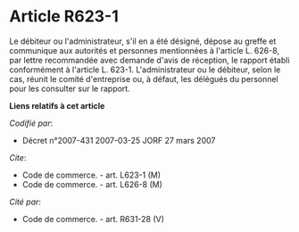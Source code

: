 # Article R623-1

Le débiteur ou l'administrateur, s'il en a été désigné, dépose au greffe et communique aux autorités et personnes mentionnées
à l'article L. 626-8, par lettre recommandée avec demande d'avis de réception, le rapport établi conformément à l'article L.
623-1. L'administrateur ou le débiteur, selon le cas, réunit le comité d'entreprise ou, à défaut, les délégués du personnel
pour les consulter sur le rapport.

**Liens relatifs à cet article**

_Codifié par_:

  - Décret n°2007-431 2007-03-25 JORF 27 mars 2007

_Cite_:

  - Code de commerce. - art. L623-1 (M)
  - Code de commerce. - art. L626-8 (M)

_Cité par_:

  - Code de commerce. - art. R631-28 (V)
